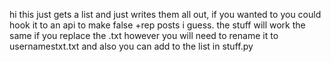 hi this just gets a list and just writes them all out, if you wanted to you could hook it to an api to make false +rep posts i guess.
the stuff will work the same if you replace the .txt however you will need to rename it to usernamestxt.txt and also you can add to the list in stuff.py
